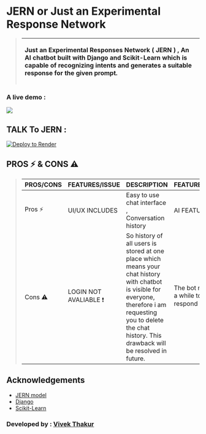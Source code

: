 # JERN or Just an Experimental Response Network

> | <p align='left'>Just an Experimental Responses Network ( JERN ) , An AI chatbot built with Django and Scikit-Learn which is capable of recognizing intents and generates a suitable response for the given prompt. |
> |---------------------------------------- |

### A live demo :
![](https://media.licdn.com/dms/image/D4D22AQG9BmNRbaeHOA/feedshare-shrink_800/0/1687463831974?e=1690416000&v=beta&t=Z1nGMDjSaHYCOQCLOw9F7iVb-QxPIpKnwSYwKT_Abr0)





## TALK To JERN : 
[![Deploy to Render](https://render.com/images/deploy-to-render-button.svg)](https://jern.onrender.com)


## PROS ⚡ & CONS ⚠️
> | PROS/CONS |  FEATURES/ISSUE    | DESCRIPTION  | FEATURES/ISSUE | DESCRIPTION  |
> |------------------------------|--------------------|--------------|----------------|--------------|
> | Pros  :zap: |  UI/UX INCLUDES | Easy to use chat interface , Conversation history  |  AI FEATURES |  Recognize user intents and responds |
> | Cons :warning:  |  LOGIN NOT AVALIABLE :exclamation: |  So history of all users is stored at one place which means your chat history with chatbot is visible for everyone, therefore i am requesting you to delete the chat history. This drawback will be resolved in future. |  The bot may take a while to respond :exclamation: |  As it uses a free web server of render , so sometimes bot may takes some time to respond. |
>


## Acknowledgements

- [JERN model](https://github.com/vivek09thakur/JERN)
- [Django](https://www.djangoproject.com/start/)
- [Scikit-Learn](https://scikit-learn.org/stable/)

### Developed by : [Vivek Thakur](https://www.github.com/vivek09thakur/)
